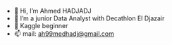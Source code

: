 - 👋 Hi, I’m Ahmed HADJADJ
- 👀 I’m a junior Data Analyst with Decathlon El Djazair
- 🌱 Kaggle beginner
- 📫 mail: ah99medhadj@gmail.com

<!---
ahmed99h/ahmed99h is a ✨ special ✨ repository because its `README.md` (this file) appears on your GitHub profile.
You can click the Preview link to take a look at your changes.
--->
